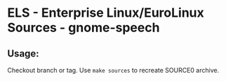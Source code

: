 # ELS - Enterprise Linux/EuroLinux Sources - gnome-speech
 
## Usage:
  Checkout branch or tag. Use `make sources` to recreate  SOURCE0 archive.
